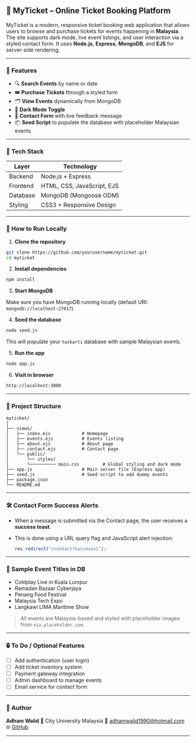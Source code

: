 ## 🎫 MyTicket – Online Ticket Booking Platform

MyTicket is a modern, responsive ticket booking web application that allows users to browse and purchase tickets for events happening in **Malaysia**. The site supports dark mode, live event listings, and user interaction via a styled contact form. It uses **Node.js**, **Express**, **MongoDB**, and **EJS** for server-side rendering.

---

### 📌 Features

- 🔍 **Search Events** by name or date
- 🎟️ **Purchase Tickets** through a styled form
- 🗂️ **View Events** dynamically from MongoDB
- 🌙 **Dark Mode Toggle**
- 📧 **Contact Form** with live feedback message
- 📦 **Seed Script** to populate the database with placeholder Malaysian events

---

### 📁 Tech Stack

| Layer    | Technology                 |
| -------- | -------------------------- |
| Backend  | Node.js + Express          |
| Frontend | HTML, CSS, JavaScript, EJS |
| Database | MongoDB (Mongoose ODM)     |
| Styling  | CSS3 + Responsive Design   |

---

### 🚀 How to Run Locally

1. **Clone the repository**

```bash
git clone https://github.com/yourusername/myticket.git
cd myticket
```

2. **Install dependencies**

```bash
npm install
```

3. **Start MongoDB**

Make sure you have MongoDB running locally (default URI: `mongodb://localhost:27017`).

4. **Seed the database**

```bash
node seed.js
```

This will populate your `tazkarti` database with sample Malaysian events.

5. **Run the app**

```bash
node app.js
```

6. **Visit in browser**

```bash
http://localhost:3000
```

---

### 📂 Project Structure

```
myticket/
│
├── views/
│   ├── index.ejs            # Homepage
│   ├── events.ejs           # Events listing
│   ├── about.ejs            # About page
│   ├── contact.ejs          # Contact page
│   └── public/
│       └── styles/
│       └────────── main.css         # Global styling and dark mode
├── app.js                   # Main server file (Express app)
├── seed.js                  # Seed script to add dummy events
├── package.json
└── README.md
```

---

### 🛠 Contact Form Success Alerts

- When a message is submitted via the Contact page, the user receives a **success toast**.
- This is done using a URL query flag and JavaScript alert injection:

  ```js
  res.redirect("/contact?success=1");
  ```

---

### 🌄 Sample Event Titles in DB

- Coldplay Live in Kuala Lumpur
- Ramadan Bazaar Cyberjaya
- Penang Food Festival
- Malaysia Tech Expo
- Langkawi LIMA Maritime Show

> All events are Malaysia-based and styled with placeholder images from `via.placeholder.com`.

---

### 🔒 To Do / Optional Features

- [ ] Add authentication (user login)
- [ ] Add ticket inventory system
- [ ] Payment gateway integration
- [ ] Admin dashboard to manage events
- [ ] Email service for contact form

---

### 👤 Author

**Adham Walid**
📍 City University Malaysia
📧 [adhamwalid1990@hotmail.com](mailto:adhamwalid1990@hotmail.com)
🌐 [GitHub](https://github.com/AdhamWalid)

---
